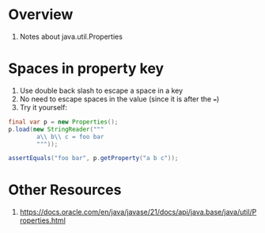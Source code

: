 # Overview
1. Notes about java.util.Properties


# Spaces in property key
1. Use double back slash to escape a space in a key
1. No need to escape spaces in the value (since it is after the `=`)
1. Try it yourself:
```java
final var p = new Properties();
p.load(new StringReader("""
        a\\ b\\ c = foo bar
        """));

assertEquals("foo bar", p.getProperty("a b c"));
```


# Other Resources
1. https://docs.oracle.com/en/java/javase/21/docs/api/java.base/java/util/Properties.html
